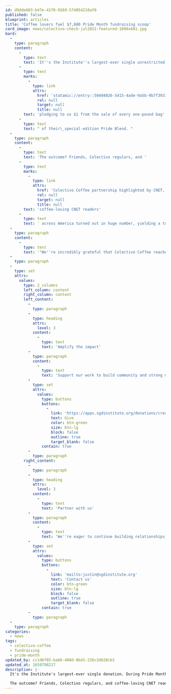 ```yaml
---
id: d9dde603-b47e-4170-9269-574054210af0
published: false
blueprint: articles
title: 'Coffee lovers fuel $7,600 Pride Month fundraising scoop'
card_image: news/colectivo-check-jul2022-featured-1090x681.jpg
bard:
  -
    type: paragraph
    content:
      -
        type: text
        text: 'It''s the Institute''s largest-ever single unrestricted donation. During Pride Month this year, Midwest-based Colectivo Coffee chose to support the work of the Midwest Institute for Sexuality and Gender Diversity by '
      -
        type: text
        marks:
          -
            type: link
            attrs:
              href: 'statamic://entry::50494026-5415-4ade-9a5b-9b7f3931c989'
              rel: null
              target: null
              title: null
        text: 'pledging to us $1 from the sale of every one-pound bag'
      -
        type: text
        text: " of their\_special-edition Pride Blend. "
  -
    type: paragraph
    content:
      -
        type: text
        text: 'The outcome? Friends, Colectivo regulars, and '
      -
        type: text
        marks:
          -
            type: link
            attrs:
              href: 'Colectivo Coffee partnership highlighted by CNET, FOX6 Milwaukee'
              rel: null
              target: null
              title: null
        text: 'coffee-loving CNET readers'
      -
        type: text
        text: ' across America turned out in huge number, yielding a total donation of $7,596.90 for the Institute.'
  -
    type: paragraph
    content:
      -
        type: text
        text: '"We''re incredibly grateful that Colectivo Coffee reached out with this partnership opportunity," said Justin Drwencke, the Institute''s executive director. "This contribution will allow us to kick start some new initiatives to better advocate for queer and trans youth across the Midwest."'
  -
    type: paragraph
  -
    type: set
    attrs:
      values:
        type: 2_columns
        left_column: content
        right_column: content
        left_content:
          -
            type: paragraph
          -
            type: heading
            attrs:
              level: 3
            content:
              -
                type: text
                text: 'Amplify the impact'
          -
            type: paragraph
            content:
              -
                type: text
                text: 'Support our work to build community and strong movements. Set up a monthly gift of $10 and receive exclusive benefits through our OPE (Our Partners in Equity) program. '
          -
            type: set
            attrs:
              values:
                type: buttons
                buttons:
                  -
                    link: 'https://apps.sgdinstitute.org/donations/create'
                    text: Give
                    color: btn-green
                    size: btn-lg
                    block: false
                    outline: true
                    target_blank: false
                contain: true
          -
            type: paragraph
        right_content:
          -
            type: paragraph
          -
            type: heading
            attrs:
              level: 3
            content:
              -
                type: text
                text: 'Partner with us'
          -
            type: paragraph
            content:
              -
                type: text
                text: 'We''re eager to continue building relationships and developing mutually beneficial partnerships. If we haven''t met, please reach out and let us introduce ourselves.'
          -
            type: set
            attrs:
              values:
                type: buttons
                buttons:
                  -
                    link: 'mailto:justin@sgdinstitute.org'
                    text: 'Contact us'
                    color: btn-green
                    size: btn-lg
                    block: false
                    outline: true
                    target_blank: false
                contain: true
          -
            type: paragraph
  -
    type: paragraph
categories:
  - news
tags:
  - colectivo-coffee
  - fundraising
  - pride-month
updated_by: cc1d6f85-bab6-480d-8bd1-226c3d628cb2
updated_at: 1659798217
description: |-
  It's the Institute's largest-ever single donation. During Pride Month this year, Midwest-based Colectivo Coffee chose to support the work of the Midwest Institute for Sexuality and Gender Diversity by pledging to us $1 from the sale of every one-pound bag of their special-edition Pride Blend. 

  The outcome? Friends, Colectivo regulars, and coffee-loving CNET readers across America turned out in huge number, yielding a total donation of $7,596.90 for the Institute.
---
```

